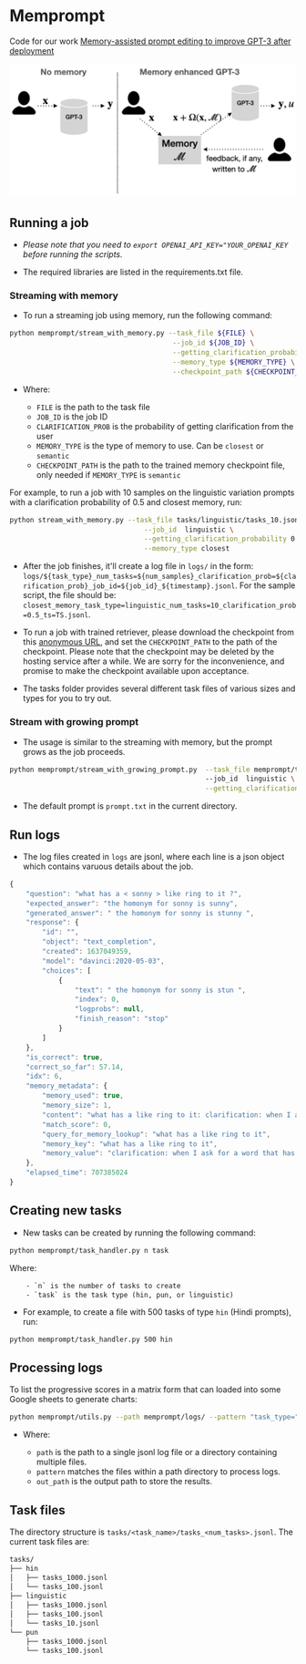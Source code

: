 # Memprompt

Code for our work [Memory-assisted prompt editing to improve GPT-3 after deployment](https://arxiv.org/abs/2201.06009?context=cs)

![Memprompt](res/architecture-v2.png)

## Running a job

- _Please note that you need to `export OPENAI_API_KEY="YOUR_OPENAI_KEY` before running the scripts._

- The required libraries are listed in the requirements.txt file.

### Streaming with memory

- To run a streaming job using memory, run the following command:

```sh
python memprompt/stream_with_memory.py --task_file ${FILE} \
                                        --job_id ${JOB_ID} \
                                        --getting_clarification_probability ${CLARIFICATION_PROB} \
                                        --memory_type ${MEMORY_TYPE} \
                                        --checkpoint_path ${CHECKPOINT_PATH} \
```

- Where:

    - `FILE` is the path to the task file
    - `JOB_ID` is the job ID
    - `CLARIFICATION_PROB` is the probability of getting clarification from the user
    - `MEMORY_TYPE` is the type of memory to use. Can be `closest` or `semantic`
    - `CHECKPOINT_PATH` is the path to the trained memory checkpoint file, only needed if `MEMORY_TYPE` is `semantic`

For example, to run a job with 10 samples on the linguistic variation prompts with a clarification probability of 0.5 and closest memory, run:

```sh
python stream_with_memory.py --task_file tasks/linguistic/tasks_10.jsonl \
                                 --job_id  linguistic \
                                 --getting_clarification_probability 0.5 \
                                 --memory_type closest
```


* After the job finishes, it'll create a log file in `logs/` in the form: `logs/${task_type}_num_tasks=${num_samples}_clarification_prob=${clarification_prob}_job_id=${job_id}_${timestamp}.jsonl`. For the sample script, the file should be: `closest_memory_task_type=linguistic_num_tasks=10_clarification_prob=0.5_ts=TS.jsonl`.

* To run a job with trained retriever, please download the checkpoint from this [anonymous URL](https://anonymshare.com/z8Nm/trained-memory.pt), and set the `CHECKPOINT_PATH` to the path of the checkpoint. Please note that the checkpoint may be deleted by the hosting service after a while. We are sorry for the inconvenience, and promise to make the checkpoint available upon acceptance.

* The tasks folder provides several different task files of various sizes and types for you to try out.

### Stream with growing prompt

- The usage is similar to the streaming with memory, but the prompt grows as the job proceeds.

```sh
python memprompt/stream_with_growing_prompt.py  --task_file memprompt/tasks/linguistic/tasks_10.jsonl\ 
                                                --job_id  linguistic \
                                                --getting_clarification_probability 0.5
```

- The default prompt is `prompt.txt` in the current directory.

## Run logs

- The log files created in `logs` are jsonl, where each line is a json object which contains varuous details about the job.

```js
{
    "question": "what has a < sonny > like ring to it ?",
    "expected_answer": "the homonym for sonny is sunny",
    "generated_answer": " the homonym for sonny is stunny ",
    "response": {
        "id": "",
        "object": "text_completion",
        "created": 1637049359,
        "model": "davinci:2020-05-03",
        "choices": [
            {
                "text": " the homonym for sonny is stun ",
                "index": 0,
                "logprobs": null,
                "finish_reason": "stop"
            }
        ]
    },
    "is_correct": true,
    "correct_so_far": 57.14,
    "idx": 6,
    "memory_metadata": {
        "memory_used": true,
        "memory_size": 1,
        "content": "what has a like ring to it: clarification: when I ask for a word that has a similar ring to it , I want a homonym.",
        "match_score": 0,
        "query_for_memory_lookup": "what has a like ring to it",
        "memory_key": "what has a like ring to it",
        "memory_value": "clarification: when I ask for a word that has a similar ring to it , I want a homonym."
    },
    "elapsed_time": 707385024
}
```

## Creating new tasks

- New tasks can be created by running the following command:


```sh
python memprompt/task_handler.py n task
```

Where:
    
        - `n` is the number of tasks to create
        - `task` is the task type (hin, pun, or linguistic)

- For example, to create a file with 500 tasks of type `hin` (Hindi prompts), run:

```sh
python memprompt/task_handler.py 500 hin
```

## Processing logs

To list the progressive scores in a matrix form that can loaded into some Google sheets to generate charts:

```sh
python memprompt/utils.py --path memprompt/logs/ --pattern "task_type="
```

- Where:

    - `path` is the path to a single jsonl log file or a directory containing multiple files.
    - `pattern` matches the files within a path directory to process logs.
    - `out_path` is the output path to store the results.



## Task files

The directory structure is `tasks/<task_name>/tasks_<num_tasks>.jsonl`.
The current task files are:
```
tasks/
├── hin
│   ├── tasks_1000.jsonl
│   └── tasks_100.jsonl
├── linguistic
│   ├── tasks_1000.jsonl
│   ├── tasks_100.jsonl
│   └── tasks_10.jsonl
└── pun
    ├── tasks_1000.jsonl
    └── tasks_100.jsonl
```

